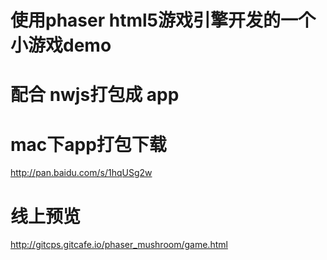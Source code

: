 # 使用phaser html5游戏引擎开发的一个小游戏demo

# 配合 nwjs打包成 app

# mac下app打包下载

http://pan.baidu.com/s/1hqUSg2w

# 线上预览

http://gitcps.gitcafe.io/phaser_mushroom/game.html
